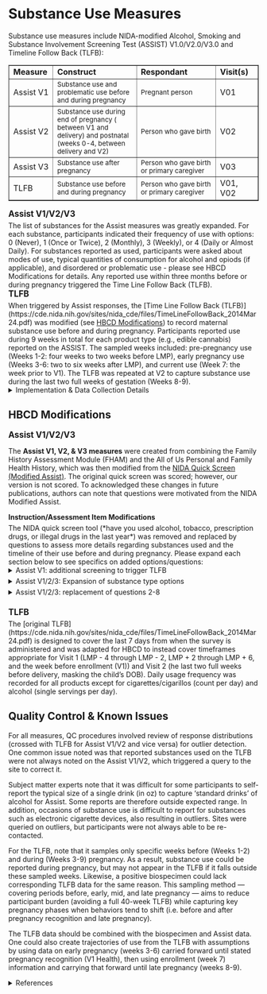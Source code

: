 # Substance Use Measures
Substance use measures include NIDA-modified Alcohol, Smoking and Substance Involvement Screening Test (ASSIST) V1.0/V2.0/V3.0 and Timeline Follow Back (TLFB):

<table dir="ltr" border="1" cellspacing="0" cellpadding="0" data-sheets-root="1" data-sheets-baot="1"><colgroup><col width="104" /><col width="555" /><col width="110" /><col width="142" /></colgroup>
<tbody>
<tr>
  <td><strong>Measure</strong></td>
  <td><strong>Construct</strong></td>
  <td><strong>Respondant</strong></td>
  <td><strong>Visit(s)</strong></td>
</tr>
<tr>
  <td>Assist V1</td>
  <td style="width: 400px; word-wrap: break-word; white-space: normal;"><small>Substance use and problematic use before and during pregnancy</small></td>
  <td style="width: 400px; word-wrap: break-word; white-space: normal;"><small>Pregnant person</small></td>
  <td>V01</td>
</tr>
<tr>
  <td>Assist V2</td>
  <td style="width: 400px; word-wrap: break-word; white-space: normal;"><small>Substance use during end of pregnancy ( between V1 and delivery) and postnatal (weeks 0-4, between delivery and V2)</small></td>
  <td style="width: 400px; word-wrap: break-word; white-space: normal;"><small>Person who gave birth</small></td>
  <td>V02</td>
</tr>
<tr>
  <td>Assist V3</td>
  <td style="width: 400px; word-wrap: break-word; white-space: normal;"><small>Substance use after pregnancy</small></td>
  <td style="width: 400px; word-wrap: break-word; white-space: normal;"><small>Person who gave birth or primary caregiver</small></td>
  <td>V03</td>
</tr>
<tr>
  <td>TLFB</td>
  <td style="width: 400px; word-wrap: break-word; white-space: normal;"><small>Substance use before and during pregnancy</small></td>
  <td style="width: 400px; word-wrap: break-word; white-space: normal;"><small>Person who gave birth or primary caregiver</small></td>
  <td>V01, V02</td>
</tr>
</tbody>
</table>

<p style="font-size: 1.2em; margin: 0 0 5px;"><b>Assist V1/V2/V3</b></p>
The list of substances for the Assist measures was greatly expanded. For each substance, participants indicated their frequency of use with options: 0 (Never), 1 (Once or Twice), 2 (Monthly), 3 (Weekly), or 4 (Daily or Almost Daily). For substances reported as used, participants were asked about modes of use, typical quantities of consumption for alcohol and opiods (if applicable), and disordered or problematic use - please see HBCD Modifications for details. Any reported use within three months before or during pregnancy triggered the Time Line Follow Back (TLFB).

<p style="font-size: 1.2em; margin: 0 0 5px;"><b>TLFB</b></p>
When triggered by Assist responses, the [Time Line Follow Back (TLFB)](https://cde.nida.nih.gov/sites/nida_cde/files/TimeLineFollowBack_2014Mar24.pdf) was modified (see <a href="#hbcd-modifications">HBCD Modifications</a>) to record maternal substance use before and during pregnancy. Participants reported use during 9 weeks in total for each product type (e.g., edible cannabis) reported on the ASSIST. The sampled weeks included: pre-pregnancy use (Weeks 1-2: four weeks to two weeks before LMP), early pregnancy use (Weeks 3-6: two to six weeks after LMP), and current use (Week 7: the week prior to V1). The TLFB was repeated at V2 to capture substance use during the last two full weeks of gestation (Weeks 8-9).

<details>
<summary>Implementation & Data Collection Details</summary>
<ul>
<li><b>Method of Administration</b>: RA-administered in person (except in Alabama, where participants were trained too self-administer) </li>
<li><b>REDCap Form Names</b>: Assist V1; Assist V2; Assist V3; TLFB </li>
<li><b>Spanish Translation</b>: Translated for HBCD by BURG </li>
<li><b>Child Specific/Unspecific Form</b>: Child Unspecific </li>
<li><b>Estimated length of time for completion</b>: 5 min (Assist V1/2); 3 min (Assist V3); 10 min (TLFB)</li>
</ul>
</details>

## HBCD Modifications
<p style="font-size: 1.2em; margin: 0 0 5px;"><b>Assist V1/V2/V3</b></p>

The **Assist V1, V2, & V3 measures** were created from combining the Family History Assessment Module (FHAM) and the All of Us Personal and Family Health History, which was then modified from the [NIDA Quick Screen (Modified Assist)](https://nida.nih.gov/sites/default/files/pdf/nmassist.pdf). The original quick screen was scored; however, our version is not scored. To acknowledged these changes in future publications, authors can note that questions were motivated from the NIDA Modified Assist.

<p style="font-size: 1em; margin: 0 0 5px;"><b>Instruction/Assessment Item Modifications</b></p>  
The NIDA quick screen tool (*have you used alcohol, tobacco, prescription drugs, or illegal drugs in the last year*) was removed and replaced by questions to assess more details regarding substances used and the timeline of their use before and during pregnancy. Please expand each section below to see specifics on added options/questions:

<div style="margin-bottom: 5px;">
<details>
<summary>Assist V1: additional screening to trigger TLFB</summary>
<br>
<ul>
	<li>IN THE THREE MONTHS BEFORE YOU BECAME PREGNANT, which of the following substances have you ever used for any reason (and same options as in #1)</li>
	<li>DURING YOUR PREGNANCY, which of the following substances have you ever used for any reason? (and same options as in #1)</li>
	<li>When you were using alcohol during the THREE MONTHS BEFORE or DURING YOUR PREGNANCY, please select the specific substances you used below: breaks apart type of alcohol, cannabinoid, stimulant, tobacco, hallucinogen, and opioid.</li>
</ul>
</details>
</div>

<div style="margin-bottom: 5px;">
<details>
<summary>Assist V1/2/3: Expansion of substance type options</summary>
<br>
<ul>
  <li>Nicotine or tobacco products (cigarettes, e-cigarettes, chewing tobacco, cigars, etc.)</li>
  <li>Alcoholic beverages (beer, wine, spirits, etc.)
        <ul>
            <li><b>IF ENDORSED:</b> specify type and average volume of one glass/container typically consumed (U.S.-defined ‘standard drinks’ were then calculated by dividing the amount reported by 12oz (beer, hard cider, hard seltzer), 5oz (wine) or 1.5 oz (spirits))</li>
        </ul>
  </li>
  <li>Cannabis (marijuana, weed, pot, hash, wax, blunts, dabs, gummies, vapes, etc.)</li>
  <li>Cannabidiol (CBD; not containing THC)</li>
  <li>Synthetic cannabinoids (K2, spice, etc.)
  <li>Prescription opioids (oxycodone, morphine, codeine, fentanyl, tramadol, etc.)
        <ul>
            <li><b>IF ENDORSED:</b> specify type of opioid used and typical quantities per occasion for the following: heroin (grams, bags), prescription opioids (pills), buprenorphine (pills, injectables, films), and methadone (mg)</li>
        </ul>
  </li>
  <li>Heroin or other illicit opioids (fentanyl, oxycodone, etc.)</li>
  <li>Methadone</li>
  <li>Buprenorphine</li>
  <li>Benzodiazepines, sedatives, or sleeping pills (Valium, Xanax, Ambien, barbiturates, etc.)</li>
  <li>Cocaine (coke, crack, etc.)</li>
  <li>Amphetamine type stimulants (speed, Adderall, diet pills, etc.)</li>
  <li>Methamphetamine (meth, crystal meth, etc.)</li>
  <li>Inhalants (nitrous, glue, petrol, paint thinner, etc.)</li>
  <li>Hallucinogens or club drugs (LSD, acid, mushrooms, psilocybin, MDMA, molly, ecstasy, Special K, GHB, etc.)</li>
  <li>Androgenic anabolic steroids (for performance enhancement)</li>
  <li>Phencyclidine (PCP)</li>
  <li>Kratom</li>
</ul>
</details>
</div>
<div style="margin-bottom: 5px;">
<details>
<summary>Assist V1/2/3: replacement of questions 2-8</summary>
<ul>
<br>
<u>V1: Q2-8 replaced with following to assess lifetime use</u>
	<li>Have you EVER been concerned about your use of this substance or worried it was problematic use?</li>
	<li>Has a friend, relative, or anyone else EVER expressed concern about your use of this substance</li>
	<li>Have you EVER tried and failed to control, cut down, or stop using this substance?</li>
	<li>Have you EVER sought or received treatment related to your use of this substance by a medical provider, spiritual leader, community mutual help group (like AA or SMART Recovery), counselors, or in other settings</li>
	<li>Have you EVER been clinically diagnosed with abuse, dependence, or a substance use disorder related to your use of this substance</li>
	<li>Have you EVER taken (prescribed or otherwise) medication(s) as treatment for a problem substance</li>
<br>  
<u>V2: Q2-8 replaced with following to assess use after pregnancy:</u>
	<li>FROM THE TIME THAT YOU DELIVERED your child until now, how often have you used any of the following substances for any reason [followed by list of substance options from section above]</li>
<br>  
<u>V3: Q2-8 replaced with following to assess impact of substance use after pregnancy:</u>
	<li>DURING THE PAST THREE MONTHS, has your use of this substance led to physical or mental health, social,or financial problems?</li>
    <li>DURING THE PAST THREE MONTHS, have you ever failed to do what was normally expected of you  (like work, go to school, be a parent, or household tasks) because of your use of this substance?</li>
</ul>
</details>
</div>
<br>

<p style="font-size: 1.2em; margin: 0 0 5px;"><b>TLFB</b></p>
The [original TLFB](https://cde.nida.nih.gov/sites/nida_cde/files/TimeLineFollowBack_2014Mar24.pdf) is designed to cover the last 7 days from when the survey is administered and was adapted for HBCD to instead cover timeframes appropriate for Visit 1 (LMP - 4 through LMP - 2, LMP + 2 through LMP + 6, and the week before enrollment (V1)) and Visit 2 (he last two full weeks before delivery, masking the child’s DOB). Daily usage frequency was recorded for all products except for cigarettes/cigarillos (count per day) and alcohol (single servings per day).

## Quality Control & Known Issues
For all measures, QC procedures involved review of response distributions (crossed with TLFB for Assist V1/V2 and vice versa) for outlier detection. One common issue noted was that reported substances used on the TLFB were not always noted on the Assist V1/V2, which triggered a query to the site to correct it. 

Subject matter experts note that it was difficult for some participants to self-report the typical size of a single drink (in oz) to capture ‘standard drinks’ of alcohol for Assist. Some reports are therefore outside expected range. In addition, occasions of substance use is difficult to report for substances such as electronic cigarette devices, also resulting in outliers. Sites were queried on outliers, but participants were not always able to be re-contacted. 

For the TLFB, note that it samples only specific weeks before (Weeks 1-2) and during (Weeks 3-9) pregnancy. As a result, substance use could be reported during pregnancy, but may not appear in the TLFB if it falls outside these sampled weeks. Likewise, a positive biospecimen could lack corresponding TLFB data for the same reason. This sampling method — covering periods before, early, mid, and late pregnancy — aims to reduce participant burden (avoiding a full 40-week TLFB) while capturing key pregnancy phases when behaviors tend to shift (i.e. before and after pregnancy recognition and late pregnancy). 

The TLFB data should be combined with the biospecimen and Assist data. One could also create trajectories of use from the TLFB with assumptions by using data on early pregnancy (weeks 3-6) carried forward until stated pregnancy recognition (V1 Health), then using enrollment (week 7) information and carrying that forward until late pregnancy (weeks 8-9). 

<details class="collapsible references">
  <summary class="references">References</summary>
 <ul>
<li>National Institute on Drug Abuse. (n.d.). <em>NIDA Modified ASSIST</em>.</li>
<li>Sobell, L., &amp; Sobell, M. (2000). Alcohol timeline follow-back (TLFB). In <em>Handbook of psychiatric measures.</em> (p. 477). American Psychiatric Association.</li>
</ul>
</details>
<br>